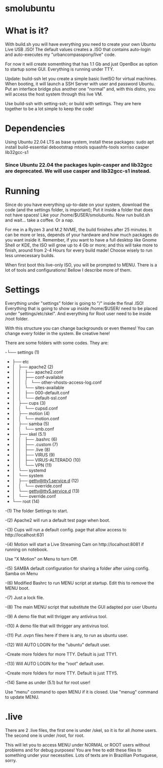 # smolubuntu

# What is it?

With build.sh you will have everything you need to create your own Ubuntu Live USB .ISO!
The default values creates a .ISO that contains auto-login and auto-executes my "urbancompasspony/live" code.

For now it will create somenthing that has 1.1 Gb and just OpenBox as option to startup some GUI. 
Everything is running under TTY.

Update: build-ssh let you create a simple basic liveISO for virtual machines.
When booting, it will launch a SSH Server with user and password Ubuntu.
Put an interface bridge plus another one "normal" and, with this distro, you will access the host system through this live VM.

Use build-ssh with setting-ssh; or build with settings.
They are here together to be a lot simple to keep the code!

# Dependencies

Using Ubuntu 22.04 LTS as base system, install these packages:
sudo apt install build-essential debootstrap mtools squashfs-tools xorriso casper lib32gcc-s1

### Since Ubuntu 22.04 the packages lupin-casper and lib32gcc are deprecated. We will use casper and lib32gcc-s1 instead.

# Running

Since do you have everything up-to-date on your system, download the code (and the settings folder, is important);
Put it inside a folder that does not have spaces! Like your /home/$USER/smolubuntu.
Now run build.sh and wait... take a coffee. Or a nap.

For me in a Ryzen 3 and M.2 NVME, the build finishes after 25 minutes.
It can be more or less, depends of your hardware and how much packages do you want inside it.
Remember, if you want to have a full desktop like Gnome Shell or KDE, the ISO will grow up to 4 Gb or more; and this will take
more to finish, around from 2-4 Hours for every build made!
Choose wisely to run less unnecessary builds.

When first boot this live-only ISO, you will be prompted to MENU.
There is a lot of tools and configurations! Bellow I describe more of them.

# Settings

Everything under "settings" folder is going to "/" inside the final .ISO!
Everything that is going to show up inside /home/$USER/ need to be placed under "settings/etc/skel".
And everything for Root user need to be inside /root folder.

With this structure you can change backgrounds or even themes! You can change every folder in the system.
Be creative here!

There are some folders with some codes. They are:

-└── settings (1)
-    ├── etc
-    │   ├── apache2 (2)
-    │   │   ├── apache2.conf
-    │   │   ├── conf-available
-    │   │   │   └── other-vhosts-access-log.conf
-    │   │   └── sites-available
-    │   │       ├── 000-default.conf
-    │   │       └── default-ssl.conf
-    │   ├── cups (3)
-    │   │   └── cupsd.conf
-    │   ├── motion (4)
-    │   │   └── motion.conf
-    │   ├── samba (5)
-    │   │   └── smb.conf
-    │   ├── skel (5.1)
-    │   │   ├── .bashrc (6)
-    │   │   ├── .custom (7)
-    │   │   ├── .live (8)
-    │   │   ├── VIRUS (9)
-    │   │   ├── VIRUS-ALTERADO (10)
-    │   │   └── VPN (11)
-    │   └── systemd
-    │       └── system
-    │           ├── getty@tty1.service.d (12)
-    │           │   └── override.conf
-    │           └── getty@tty5.service.d (13)
-    │               └── override.conf
-    └── root (14)

-(1) The folder Settings to start.

-(2) Apache2 will run a default test page when boot.

-(3) Cups will run a default config. page that allow access to http://localhost:631

-(4) Motion will start a Live Streaming Cam on http://localhost:8081 if running on notebook.

Use "X Motion" on Menu to turn Off.

-(5) SAMBA default configuration for sharing a folder after using config. Samba on Menu

-(6) Modified Bashrc to run MENU script at startup. Edit this to remove the MENU boot.

-(7) Just a lock file.

-(8) The main MENU script that substitute the GUI adapted por user Ubuntu

-(9) A demo file that will thrigger any antivirus tool.

-(10) A demo file that will thrigger any antivirus tool.

-(11) Put .ovpn files here if there is any, to run as ubuntu user.

-(12) Will AUTO LOGIN for the "ubuntu" default user.

-Create more folders for more TTY. Default is just TTY1.

-(13) Will AUTO LOGIN for the "root" default user.

-Create more folders for more TTY. Default is just TTY5.

-(14) Same as under (5.1) but for root user!

Use "menu" command to open MENU if it is closed.
Use "menug" command to update MENU.

# .live

There are 2 .live files, the first one is under /skel, so it is for all /home users.
The second one is under /root, for root.

This will let you to access MENU under NORMAL or ROOT users without problems and for debug purposes!
You are free to edit these files to something under your necessities.
Lots of texts are in Brazillian Portuguese, sorry.
